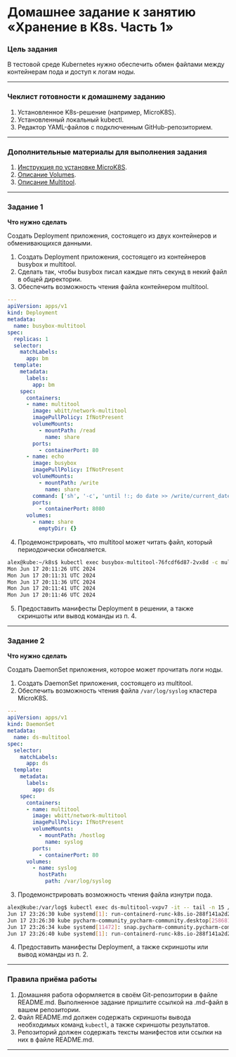 # Домашнее задание к занятию «Хранение в K8s. Часть 1»

### Цель задания

В тестовой среде Kubernetes нужно обеспечить обмен файлами между контейнерам пода и доступ к логам ноды.

------

### Чеклист готовности к домашнему заданию

1. Установленное K8s-решение (например, MicroK8S).
2. Установленный локальный kubectl.
3. Редактор YAML-файлов с подключенным GitHub-репозиторием.

------

### Дополнительные материалы для выполнения задания

1. [Инструкция по установке MicroK8S](https://microk8s.io/docs/getting-started).
2. [Описание Volumes](https://kubernetes.io/docs/concepts/storage/volumes/).
3. [Описание Multitool](https://github.com/wbitt/Network-MultiTool).

------

### Задание 1 

**Что нужно сделать**

Создать Deployment приложения, состоящего из двух контейнеров и обменивающихся данными.

1. Создать Deployment приложения, состоящего из контейнеров busybox и multitool.
2. Сделать так, чтобы busybox писал каждые пять секунд в некий файл в общей директории.
3. Обеспечить возможность чтения файла контейнером multitool.
```yaml
---
apiVersion: apps/v1
kind: Deployment
metadata:
  name: busybox-multitool
spec:
  replicas: 1
  selector:
    matchLabels:
      app: bm
  template:
    metadata:
      labels:
        app: bm
    spec:
      containers:
      - name: multitool
        image: wbitt/network-multitool
        imagePullPolicy: IfNotPresent
        volumeMounts:
          - mountPath: /read
            name: share
        ports:
          - containerPort: 80
      - name: echo
        image: busybox
        imagePullPolicy: IfNotPresent
        volumeMounts:
          - mountPath: /write
            name: share
        command: ['sh', '-c', 'until !:; do date >> /write/current_date.txt; sleep 5; done']
        ports:
          - containerPort: 8080
      volumes:
        - name: share
          emptyDir: {}
```
4. Продемонстрировать, что multitool может читать файл, который периодоически обновляется.
```bash
alex@kube:~/k8s$ kubectl exec busybox-multitool-76fcdf6d87-2vx8d -c multitool -it -- cat /read/current_date.txt
Mon Jun 17 20:11:26 UTC 2024
Mon Jun 17 20:11:31 UTC 2024
Mon Jun 17 20:11:36 UTC 2024
Mon Jun 17 20:11:41 UTC 2024
Mon Jun 17 20:11:46 UTC 2024
```
5. Предоставить манифесты Deployment в решении, а также скриншоты или вывод команды из п. 4.

------

### Задание 2

**Что нужно сделать**

Создать DaemonSet приложения, которое может прочитать логи ноды.

1. Создать DaemonSet приложения, состоящего из multitool.
2. Обеспечить возможность чтения файла `/var/log/syslog` кластера MicroK8S.
```yaml
---
apiVersion: apps/v1
kind: DaemonSet
metadata:
  name: ds-multitool
spec:
  selector:
    matchLabels:
      app: ds
  template:
    metadata:
      labels:
        app: ds
    spec:
      containers:
      - name: multitool
        image: wbitt/network-multitool
        imagePullPolicy: IfNotPresent
        volumeMounts:
          - mountPath: /hostlog
            name: syslog
        ports:
          - containerPort: 80
      volumes:
        - name: syslog
          hostPath:
            path: /var/log/syslog
```
3. Продемонстрировать возможность чтения файла изнутри пода.
```bash
alex@kube:/var/log$ kubectl exec ds-multitool-vxpv7 -it -- tail -n 15 /hostlog
Jun 17 23:26:30 kube systemd[1]: run-containerd-runc-k8s.io-288f141a2d2051532cadf665f2720e4daeb1b7f9259d759cf1c923c5e2c94113-runc.Vjf6R5.mount: Deactivated successfully.
Jun 17 23:26:30 kube pycharm-community_pycharm-community.desktop[258681]: 2024-06-17 23:26:30,845 [   4776]   WARN - #o.j.p.t.TextMateService - Cannot find referenced file `./language-configuration.json` in bundle `/snap/pycharm-community/364/plugins/textmate/lib/bundles/mdx`
Jun 17 23:26:34 kube systemd[11472]: snap.pycharm-community.pycharm-community-827a66fd-edd5-4444-9bde-6dd7e2caa654.scope: Consumed 33.635s CPU time.
Jun 17 23:26:40 kube systemd[1]: run-containerd-runc-k8s.io-288f141a2d2051532cadf665f2720e4daeb1b7f9259d759cf1c923c5e2c94113-runc.2RwLU9.mount: Deactivated successfully.
```
4. Предоставить манифесты Deployment, а также скриншоты или вывод команды из п. 2.

------

### Правила приёма работы

1. Домашняя работа оформляется в своём Git-репозитории в файле README.md. Выполненное задание пришлите ссылкой на .md-файл в вашем репозитории.
2. Файл README.md должен содержать скриншоты вывода необходимых команд `kubectl`, а также скриншоты результатов.
3. Репозиторий должен содержать тексты манифестов или ссылки на них в файле README.md.

------
